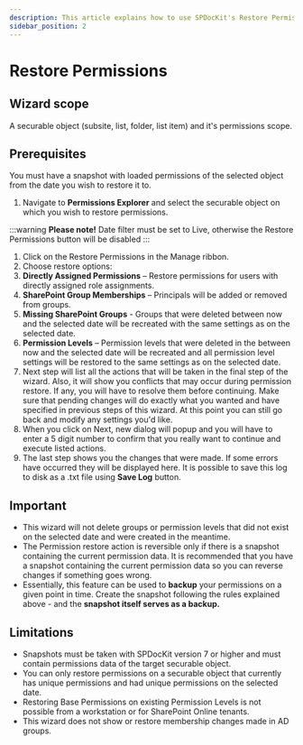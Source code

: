 ```yaml
---
description: This article explains how to use SPDocKit's Restore Permissions Wizard to restore permissions on a securable object to an earlier state.
sidebar_position: 2
---
```


# Restore Permissions

## Wizard scope

A securable object (subsite, list, folder, list item) and it's permissions scope.

## Prerequisites

You must have a snapshot with loaded permissions of the selected object from the date you wish to restore it to.

1. Navigate to **Permissions Explorer** and select the securable object on which you wish to restore permissions. 

:::warning
**Please note!** Date filter must be set to Live, otherwise the Restore Permissions button will be disabled
:::

1. Click on the Restore Permissions in the Manage ribbon.  
2. Choose restore options:
3. **Directly Assigned Permissions** – Restore permissions for users with directly assigned role assignments.
4. **SharePoint Group Memberships** – Principals will be added or removed from groups.
5. **Missing SharePoint Groups** - Groups that were deleted between now and the selected date will be recreated with the same settings as on the selected date.
6. **Permission Levels** – Permission levels that were deleted in the between now and the selected date will be recreated and all permission level settings will be restored to the same settings as on the selected date.
7. Next step will list all the actions that will be taken in the final step of the wizard. Also, it will show you conflicts that may occur during permission restore. If any, you will have to resolve them before continuing. Make sure that pending changes will do exactly what you wanted and have specified in previous steps of this wizard. At this point you can still go back and modify any settings you'd like.
8. When you click on Next, new dialog will popup and you will have to enter a 5 digit number to confirm that you really want to continue and execute listed actions.     
9. The last step shows you the changes that were made. If some errors have occurred they will be displayed here. It is possible to save this log to disk as a .txt file using **Save Log** button.  

## Important

* This wizard will not delete groups or permission levels that did not exist on the selected date and were created in the meantime. 
* The Permission restore action is reversible only if there is a snapshot containing the current permission data. It is recommended that you have a snapshot containing the current permission data so you can reverse changes if something goes wrong. 
* Essentially, this feature can be used to **backup** your permissions on a given point in time. Create the snapshot following the rules explained above - and the **snapshot itself serves as a backup.** 

## Limitations

* Snapshots must be taken with SPDocKit version 7 or higher and must contain permissions data of the target securable object.
* You can only restore permissions on a securable object that currently has unique permissions and had unique permissions on the selected date. 
* Restoring Base Permissions on existing Permission Levels is not possible from a workstation or for SharePoint Online tenants.  
* This wizard does not show or restore membership changes made in AD groups. 

